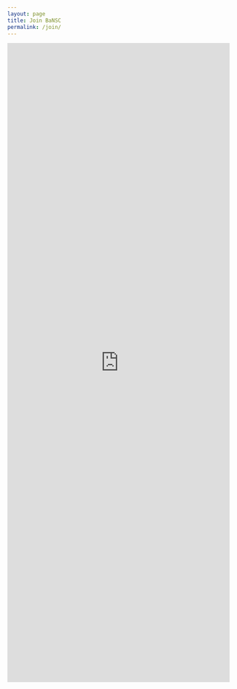 ```yaml
---
layout: page
title: Join BaNSC
permalink: /join/
---
```




<iframe src="https://docs.google.com/forms/d/e/1FAIpQLSd009eXfp70M51018XtuGlmfRo5zrhHSYj5_DBQDeqmmH5NUw/viewform?embedded=true" width="100%" height="1450" frameborder="0" marginheight="0" marginwidth="0">Loading…</iframe>